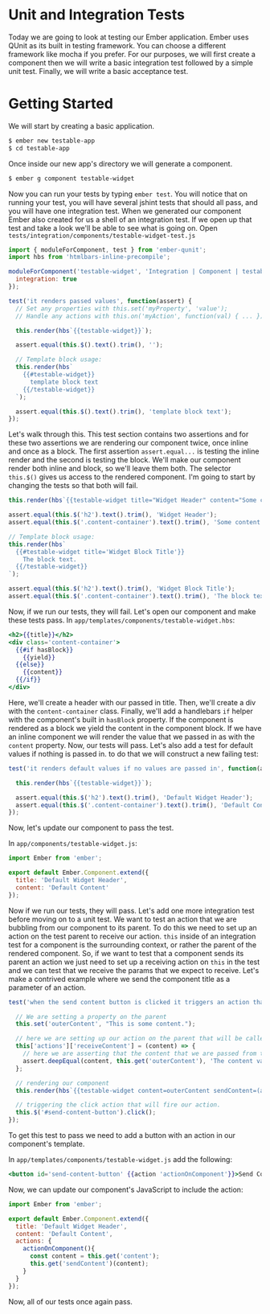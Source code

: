 # Unit and Integration Tests

Today we are going to look at testing our Ember application. Ember uses QUnit as its built in testing framework. You can choose a different framework like mocha if you prefer. For our purposes, we will first create a component then we will write a basic integration test followed by a simple unit test. Finally, we will write a basic acceptance test.

# Getting Started

We will start by creating a basic application.

```sh
$ ember new testable-app
$ cd testable-app
```

Once inside our new app's directory we will generate a component.

```sh
$ ember g component testable-widget
```
Now you can run your tests by typing `ember test`. You will notice that on running your test, you will have several jshint tests that should all pass, and you will have one integration test. When we generated our component Ember also created for us a shell of an integration test. If we open up that test and take a look we'll be able to see what is going on. Open `tests/integration/components/testable-widget-test.js`

```js
import { moduleForComponent, test } from 'ember-qunit';
import hbs from 'htmlbars-inline-precompile';

moduleForComponent('testable-widget', 'Integration | Component | testable widget', {
  integration: true
});

test('it renders passed values', function(assert) {
  // Set any properties with this.set('myProperty', 'value');
  // Handle any actions with this.on('myAction', function(val) { ... });

  this.render(hbs`{{testable-widget}}`);

  assert.equal(this.$().text().trim(), '');

  // Template block usage:
  this.render(hbs`
    {{#testable-widget}}
      template block text
    {{/testable-widget}}
  `);

  assert.equal(this.$().text().trim(), 'template block text');
});
```

Let's walk through this. This test section contains two assertions and for these two assertions we are rendering our component twice, once inline and once as a block. The first assertion `assert.equal...` is testing the inline render and the second is testing the block. We'll make our component render both inline and block, so we'll leave them both. The selector `this.$()` gives us access to the rendered component. I'm going to start by changing the tests so that both will fail.

```js
this.render(hbs`{{testable-widget title="Widget Header" content="Some content"}}`);

assert.equal(this.$('h2').text().trim(), 'Widget Header');
assert.equal(this.$('.content-container').text().trim(), 'Some content');

// Template block usage:
this.render(hbs`
  {{#testable-widget title='Widget Block Title'}}
    The block text.
  {{/testable-widget}}
`);

assert.equal(this.$('h2').text().trim(), 'Widget Block Title');
assert.equal(this.$('.content-container').text().trim(), 'The block text.');
```

Now, if we run our tests, they will fail. Let's open our component and make these tests pass. In `app/templates/components/testable-widget.hbs`:

```hbs
<h2>{{title}}</h2>
<div class='content-container'>
  {{#if hasBlock}}
    {{yield}}
  {{else}}
    {{content}}
  {{/if}}
</div>
```

Here, we'll create a header with our passed in title. Then, we'll create a div with the `content-container` class. Finally, we'll add a handlebars `if` helper with the component's built in `hasBlock` property. If the component is rendered as a block we yield the content in the component block. If we have an inline component we will render the value that we passed in as with the `content` property. Now, our tests will pass. Let's also add a test for default values if nothing is passed in. to do that we will construct a new failing test:

```js
test('it renders default values if no values are passed in', function(assert) {

  this.render(hbs`{{testable-widget}}`);

  assert.equal(this.$('h2').text().trim(), 'Default Widget Header');
  assert.equal(this.$('.content-container').text().trim(), 'Default Content');
});
```

Now, let's update our component to pass the test.

In `app/components/testable-widget.js`:
```js
import Ember from 'ember';

export default Ember.Component.extend({
  title: 'Default Widget Header',
  content: 'Default Content'
});
```

Now if we run our tests, they will pass. Let's add one more integration test before moving on to a unit test. We want to test an action that we are bubbling from our component to its parent. To do this we need to set up an action on the test parent to receive our action. `this` inside of an integration test for a component is the surrounding context, or rather the parent of the rendered component. So, if we want to test that a component sends its parent an action we just need to set up a receiving action on `this` in the test and we can test that we receive the params that we expect to receive. Let's make a contrived example where we send the component title as a parameter of an action.

```js
test('when the send content button is clicked it triggers an action that sends the content to the parent', function(assert) {

  // We are setting a property on the parent
  this.set('outerContent', "This is some content.");

  // here we are setting up our action on the parent that will be called in our component
  this['actions']['receiveContent'] = (content) => {
    // here we are asserting that the content that we are passed from the action matches the content
    assert.deepEqual(content, this.get('outerContent'), 'The content value is property passed up to the parent');
  };

  // rendering our component
  this.render(hbs`{{testable-widget content=outerContent sendContent=(action 'receiveContent')}}`);

  // triggering the click action that will fire our action.
  this.$('#send-content-button').click();
});
```

To get this test to pass we need to add a button with an action in our component's template.

In `app/templates/components/testable-widget.js` add the following:
```hbs
<button id='send-content-button' {{action 'actionOnComponent'}}>Send Content</button>
```

Now, we can update our component's JavaScript to include the action:

```js
import Ember from 'ember';

export default Ember.Component.extend({
  title: 'Default Widget Header',
  content: 'Default Content',
  actions: {
    actionOnComponent(){
      const content = this.get('content');
      this.get('sendContent')(content);
    }
  }
});
```

Now, all of our tests once again pass.
